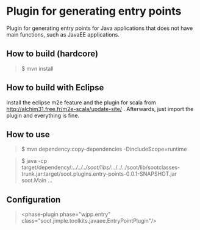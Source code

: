 Plugin for generating entry points
==================================
Plugin for generating entry points for Java applications that does not have main functions, such as JavaEE applications.

How to build (hardcore)
-----------------------
> $ mvn install

How to build with Eclipse
-------------------------
Install the eclipse m2e feature and the plugin for scala from http://alchim31.free.fr/m2e-scala/update-site/ . Afterwards,
just import the plugin and everything is fine.

How to use
----------
> $ mvn dependency:copy-dependencies -DincludeScope=runtime

> $ java -cp target/dependency/*:../../../soot/libs/*:../../../soot/lib/sootclasses-trunk.jar:target/soot.plugins.entry-points-0.0.1-SNAPSHOT.jar soot.Main ...

Configuration
-------------
> &lt;phase-plugin phase="wjpp.entry" class="soot.jimple.toolkits.javaee.EntryPointPlugin"/&gt;
